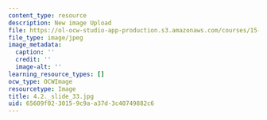 ```yaml
---
content_type: resource
description: New image Upload
file: https://ol-ocw-studio-app-production.s3.amazonaws.com/courses/15-s21-nuts-and-bolts-of-business-plans-january-iap-2014/65609f0230159c9aa37d3c40749882c6_4.2._slide_33.jpg
file_type: image/jpeg
image_metadata:
  caption: ''
  credit: ''
  image-alt: ''
learning_resource_types: []
ocw_type: OCWImage
resourcetype: Image
title: 4.2._slide_33.jpg
uid: 65609f02-3015-9c9a-a37d-3c40749882c6
---
```

